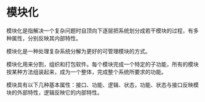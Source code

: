 # 模块化

模块化是指解决一个复杂问题时自顶向下逐层把系统划分成若干模块的过程，有多种属性，分别反映其内部特性。

模块化是一种处理复杂系统分解为更好的可管理模块的方式。

模块化用来分割，组织和打包软件。每个模块完成一个特定的子功能，所有的模块按某种方法组装起来，成为一个整体，完成整个系统所要求的功能。

模块具有以下几种基本属性：接口、功能、逻辑、状态，功能、状态与接口反映模块的外部特性，逻辑反映它的内部特性。